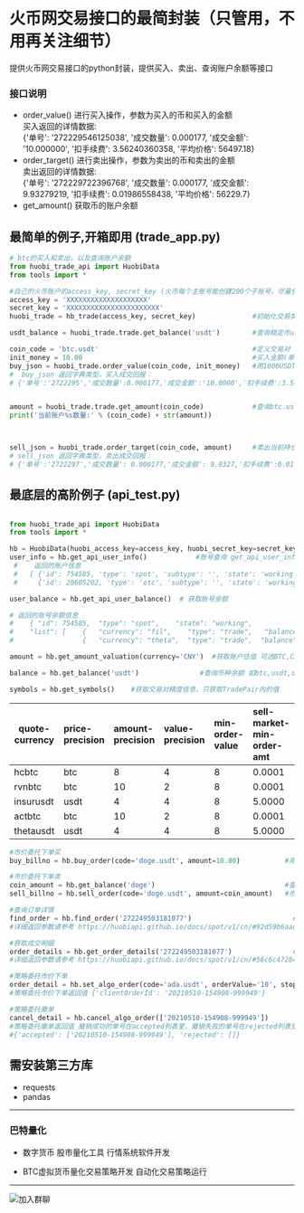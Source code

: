 # 火币网交易接口的最简封装（只管用，不用再关注细节）
提供火币网交易接口的python封装，提供买入、卖出、查询账户余额等接口

### 接口说明
* order_value() 进行买入操作，参数为买入的币和买入的金额  
买入返回的详情数据:  
{'单号': '272229546125038', '成交数量': 0.000177, '成交金额': '10.000000', '扣手续费': 3.56240360358, '平均价格': 56497.18}
* order_target() 进行卖出操作，参数为卖出的币和卖出的金额  
卖出返回的详情数据:  
{'单号': '272229722396768', '成交数量': 0.000177, '成交金额': 9.93279219, '扣手续费': 0.01986558438, '平均价格': 56229.7}
* get_amount() 获取币的账户余额

## 最简单的例子,开箱即用 (trade_app.py)  
  
```python
# btc的买入和卖出，以及查询账户余额
from huobi_trade_api import HuobiData
from tools import *

#自己的火币账户的access_key, secret_key (火币每个主账号能创建200个子账号，尽量使用子账号操作,防范风险)
access_key = 'XXXXXXXXXXXXXXXXXXXX'
secret_key = 'XXXXXXXXXXXXXXXXXXXXXXX'
huobi_trade = hb_trade(access_key, secret_key)              #初始化交易类

usdt_balance = huobi_trade.trade.get_balance('usdt')        #查询稳定币usdt的余额

coin_code = 'btc.usdt'                                      #定义交易对 
init_money = 10.00                                          #买入金额(单位:usdt)
buy_json = huobi_trade.order_value(coin_code, init_money)   #用1000USDT 买入btc
#  buy_json 返回字典类型，买入成交回报：
# {'单号':'2722295','成交数量':0.000177,'成交金额':'10.0000','扣手续费':3.562403,'平均价格':56497.18}


amount = huobi_trade.trade.get_amount(coin_code)            #查询btc.usdt交易对的数量,有精度控制
print('当前账户%s数量:' % (coin_code) + str(amount))



sell_json = huobi_trade.order_target(coin_code, amount)     #卖出当前持仓所有btc
# sell_json 返回字典类型，卖出成交回报：
# {'单号':'2722297','成交数量': 0.000177,'成交金额': 9.9327,'扣手续费':0.019865,'平均价格': 56229.7}

```






## 最底层的高阶例子 (api_test.py)  
```python

from huobi_trade_api import HuobiData
from tools import *

hb = HuobiData(huobi_access_key=access_key, huobi_secret_key=secret_key)
user_info = hb.get_api_user_info()            #账号查询 get_api_user_info
 #    返回的账户信息
 #   [ {'id': 754585, 'type': 'spot', 'subtype': '', 'state': 'working'}, 
 #     {'id': 20605202, 'type': 'otc', 'subtype': '', 'state': 'working'}  ]
```

```python
user_balance = hb.get_api_user_balance()  # 获取账号余额

# 返回的账号余额信息
#    { "id": 754585,  "type": "spot",    "state": "working",
#    "list": [    {   "currency": "fil",    "type": "trade",   "balance": "0.608150192"     },
#                 {   "currency": "theta",  "type": "trade",  "balance": "0.308798576"     } ]}
```

```python
amount = hb.get_amount_valuation(currency='CNY')  #获取账户估值 可选BTC,CNY,USD
```

```python
balance = hb.get_balance('usdt')               #查询币种余额 如btc,usdt,doge
```

```python
symbols = hb.get_symbols()    #获取交易对精度信息，只获取TradePair内的值
```

|     quote-currency |  price-precision |  amount-precision|value-precision  | min-order-value  | sell-market-min-order-amt| 
| --- | :---- | :--- |  :--- |  :--- | :--- |
|hcbtc             |    btc        |         8      |            4  |               8  |          0.0001 |                     0.0100| 
|rvnbtc            |    btc        |        10      |            2    |             8       |     0.0001        |              1.0000| 
|insurusdt       |     usdt         |        4             |     4         |        8        |    5.0000       |               0.0001| 
|actbtc        |        btc       |         10      |            2       |          8     |       0.0001    |                  0.1000| 
|thetausdt     |       usdt        |         4       |           4        |         8     |       5.0000    |                  0.1000| 


```python 
#市价委托下单买
buy_billno = hb.buy_order(code='doge.usdt', amount=10.00)           #用usdt市价买入币doge
```

```python 
#市价委托下单卖
coin_amount = hb.get_balance('doge')                                #查询出doge的余额  
sell_billno = hb.sell_order(code='doge.usdt', amount=coin_amount)   #市价卖出doge币
```

```python
#查询订单详情 
find_order = hb.find_order('272249503181077')                         #入参是单号
#详细返回参数请参考 https://huobiapi.github.io/docs/spot/v1/cn/#92d59b6aad
```

```python
#获取成交明细
order_details = hb.get_order_details('272249503181077')               #入参是单号
#详细返回参数请参考 https://huobiapi.github.io/docs/spot/v1/cn/#56c6c47284 
```

```python
#策略委托市价下单
order_detail = hb.set_algo_order(code='ada.usdt', orderValue='10', stopPrice='1.5') 
#策略委托市价下单返回值 {'clientOrderId': '20210510-154908-999949'}
```

```python
#策略委托撤单
cancel_detail = hb.cancel_algo_order(['20210510-154908-999949'])  
#策略委托撤单返回值 撤销成功的单号在accepted列表里，撤销失败的单号在rejected列表里
#{'accepted': ['20210510-154908-999949'], 'rejected': []}
```

## 需安装第三方库
* requests
* pandas
 

----------------------------------------------------
### 巴特量化
* 数字货币 股市量化工具 行情系统软件开发

* BTC虚拟货币量化交易策略开发 自动化交易策略运行

----------------------------------------------------

![加入群聊](https://github.com/mpquant/huobi_intf/blob/main/img/qrcode.png) 

